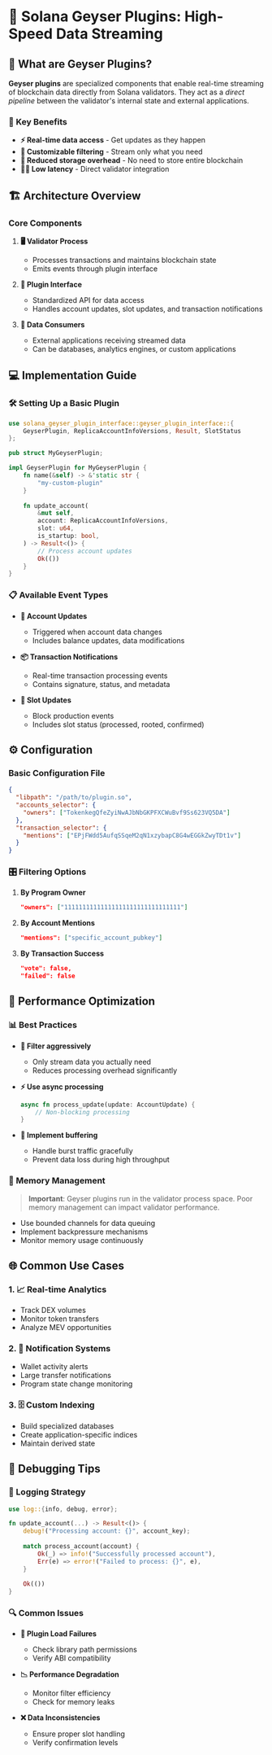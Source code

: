 # 🚀 Solana Geyser Plugins: High-Speed Data Streaming

## 📌 What are Geyser Plugins?

**Geyser plugins** are specialized components that enable real-time streaming of blockchain data directly from Solana validators. They act as a *direct pipeline* between the validator's internal state and external applications.

### 🎯 Key Benefits
- **⚡ Real-time data access** - Get updates as they happen
- **🔧 Customizable filtering** - Stream only what you need
- **💾 Reduced storage overhead** - No need to store entire blockchain
- **🏃‍♂️ Low latency** - Direct validator integration

## 🏗️ Architecture Overview

### Core Components

1. **🖥️ Validator Process**
   - Processes transactions and maintains blockchain state
   - Emits events through plugin interface

2. **🔌 Plugin Interface**
   - Standardized API for data access
   - Handles account updates, slot updates, and transaction notifications

3. **📡 Data Consumers**
   - External applications receiving streamed data
   - Can be databases, analytics engines, or custom applications

## 💻 Implementation Guide

### 🛠️ Setting Up a Basic Plugin

```rust
use solana_geyser_plugin_interface::geyser_plugin_interface::{
    GeyserPlugin, ReplicaAccountInfoVersions, Result, SlotStatus
};

pub struct MyGeyserPlugin;

impl GeyserPlugin for MyGeyserPlugin {
    fn name(&self) -> &'static str {
        "my-custom-plugin"
    }
    
    fn update_account(
        &mut self,
        account: ReplicaAccountInfoVersions,
        slot: u64,
        is_startup: bool,
    ) -> Result<()> {
        // Process account updates
        Ok(())
    }
}
```

### 📋 Available Event Types

- **👤 Account Updates**
  - Triggered when account data changes
  - Includes balance updates, data modifications
  
- **📦 Transaction Notifications**
  - Real-time transaction processing events
  - Contains signature, status, and metadata
  
- **🎰 Slot Updates**
  - Block production events
  - Includes slot status (processed, rooted, confirmed)

## ⚙️ Configuration

### Basic Configuration File

```json
{
  "libpath": "/path/to/plugin.so",
  "accounts_selector": {
    "owners": ["TokenkegQfeZyiNwAJbNbGKPFXCWuBvf9Ss623VQ5DA"]
  },
  "transaction_selector": {
    "mentions": ["EPjFWdd5AufqSSqeM2qN1xzybapC8G4wEGGkZwyTDt1v"]
  }
}
```

### 🎛️ Filtering Options

1. **By Program Owner**
   ```json
   "owners": ["11111111111111111111111111111111"]
   ```

2. **By Account Mentions**
   ```json
   "mentions": ["specific_account_pubkey"]
   ```

3. **By Transaction Success**
   ```json
   "vote": false,
   "failed": false
   ```

## 🚦 Performance Optimization

### 📊 Best Practices

- **🎯 Filter aggressively** 
  - Only stream data you actually need
  - Reduces processing overhead significantly

- **⚡ Use async processing**
  ```rust
  async fn process_update(update: AccountUpdate) {
      // Non-blocking processing
  }
  ```

- **💾 Implement buffering**
  - Handle burst traffic gracefully
  - Prevent data loss during high throughput

### 🔧 Memory Management

> **Important**: Geyser plugins run in the validator process space. Poor memory management can impact validator performance.

- Use bounded channels for data queuing
- Implement backpressure mechanisms
- Monitor memory usage continuously

## 🌐 Common Use Cases

### 1. **📈 Real-time Analytics**
- Track DEX volumes
- Monitor token transfers
- Analyze MEV opportunities

### 2. **🔔 Notification Systems**
- Wallet activity alerts
- Large transfer notifications
- Program state change monitoring

### 3. **🗄️ Custom Indexing**
- Build specialized databases
- Create application-specific indices
- Maintain derived state

## 🐛 Debugging Tips

### 📝 Logging Strategy

```rust
use log::{info, debug, error};

fn update_account(...) -> Result<()> {
    debug!("Processing account: {}", account_key);
    
    match process_account(account) {
        Ok(_) => info!("Successfully processed account"),
        Err(e) => error!("Failed to process: {}", e),
    }
    
    Ok(())
}
```
### 🔍 Common Issues

- **🚫 Plugin Load Failures**
  - Check library path permissions
  - Verify ABI compatibility
  
- **📉 Performance Degradation**
  - Monitor filter efficiency
  - Check for memory leaks
  
- **❌ Data Inconsistencies**
  - Ensure proper slot handling
  - Verify confirmation levels